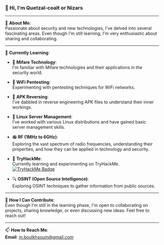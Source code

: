 ### 👋 Hi, I'm Quetzal-coalt or Nizars

---

🔭 **About Me:**  
Passionate about security and new technologies, I've delved into several fascinating areas. Even though I'm still learning, I'm very enthusiastic about sharing and collaborating.

---

🌱 **Currently Learning**:

- 🔐 **Mifare Technology**:  
  I'm familiar with Mifare technologies and their applications in the security world.

- 📡 **WiFi Pentesting**:  
  Experimenting with pentesting techniques for WiFi networks.

- 📱 **APK Reversing**:  
  I've dabbled in reverse engineering APK files to understand their inner workings.

- 🐧 **Linux Server Management**:  
  I've worked with various Linux distributions and have gained basic server management skills.

- 📻 **RF (1MHz to 6GHz)**:  
  Exploring the vast spectrum of radio frequencies, understanding their properties, and how they can be applied in technology and security.

- 🎯 **TryHackMe**:  
  Currently learning and experimenting on TryHackMe.  
  [![TryHackMe Badge](https://tryhackme-badges.s3.amazonaws.com/Nizars.png)](https://tryhackme.com/p/Nizars)


- 🔍 **OSINT (Open Source Intelligence)**:  
  Exploring OSINT techniques to gather information from public sources.

---

🤔 **How I Can Contribute**:  
Even though I'm still in the learning phase, I'm open to collaborating on projects, sharing knowledge, or even discussing new ideas. Feel free to reach out!

---

📫 **How to Reach Me**:  
**Email**: [m.boulkhsoum@gmail.com](mailto:m.boulkhsoum@gmail.com)

